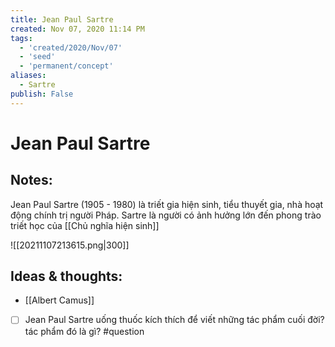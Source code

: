 ```yaml
---
title: Jean Paul Sartre
created: Nov 07, 2020 11:14 PM
tags:
  - 'created/2020/Nov/07'
  - 'seed'
  - 'permanent/concept'
aliases:
  - Sartre
publish: False
---
```

# Jean Paul Sartre

## Notes:
Jean Paul Sartre (1905 - 1980) là triết gia hiện sinh, tiểu thuyết gia, nhà hoạt động chính trị người Pháp. Sartre là người có ảnh hưởng lớn đến phong trào triết học của [[Chủ nghĩa hiện sinh]]

![[20211107213615.png|300]]

## Ideas & thoughts:
- [[Albert Camus]]
- [ ] Jean Paul Sartre uống thuốc kích thích để viết những tác phẩm cuối đời? tác phẩm đó là gì? #question  

